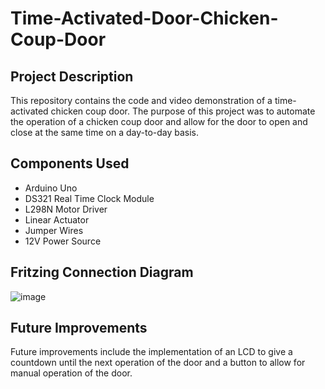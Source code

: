 # Time-Activated-Door-Chicken-Coup-Door
## Project Description
This repository contains the code and video demonstration of a time-activated chicken coup door. The purpose of this project was to automate the operation of a chicken coup door and allow for the door to open and close at the same time on a day-to-day basis. 
## Components Used 
- Arduino Uno
- DS321 Real Time Clock Module
- L298N Motor Driver
- Linear Actuator
- Jumper Wires
- 12V Power Source
## Fritzing Connection Diagram
![image](https://user-images.githubusercontent.com/102427757/211083571-43e2d99e-15f8-4341-9822-803fc214e986.png)
## Future Improvements
Future improvements include the implementation of an LCD to give a countdown until the next operation of the door and a button to allow for manual operation of the door.



